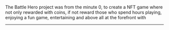 
The Battle Hero project was from the minute 0, to create a NFT game where not only rewarded with coins, if not reward those who spend hours playing, enjoying a fun game, entertaining and above all at the forefront with 

----
